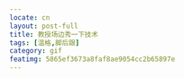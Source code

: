 ```yaml
---
locate: cn
layout: post-full
title: 教授场边秀一下技术
tags: [温格,脚后跟]
category: gif
featimg: 5865ef3673a8faf8ae9054cc2b65897e
---
```

